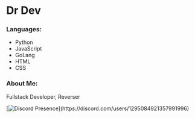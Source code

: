 # Dr Dev

### Languages:
- Python
- JavaScript
- GoLang
- HTML
- CSS

### About Me:
Fullstack Developer, Reverser

[![Discord Presence](https://lanyard-profile-readme.vercel.app/api/1295084921357991996?theme=light&bg=809ecf&animated=false&hideDiscrim=true&borderRadius=30px&idleMessage=En%20la%20mia...)](https://discord.com/users/1295084921357991996)

